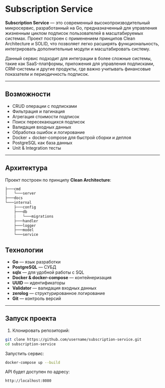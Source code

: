 # Subscription Service

**Subscription Service** — это современный высокопроизводительный микросервис, разработанный на Go, предназначенный для управления жизненным циклом подписок пользователей в масштабируемых системах.
Проект построен с применением принципов Clean Architecture и SOLID, что позволяет легко расширять функциональность, интегрировать дополнительные модули и масштабировать систему.

Данный сервис подходит для интеграции в более сложные системы, такие как SaaS-платформы, приложения для управления подписками, CRM-системы и другие продукты, где важно учитывать финансовые показатели и периодичность подписок.

---

##  Возможности

- CRUD операции с подписками  
- Фильтрация и пагинация  
- Агрегация стоимости подписок  
- Поиск пересекающихся подписок  
- Валидация входных данных  
- Обработка ошибок и логирование  
- Docker + docker-compose для быстрой сборки и деплоя  
- PostgreSQL как база данных  
- Unit & Integration тесты  

---

##  Архитектура

Проект построен по принципу **Clean Architecture**:
```bash
├───cmd
│   └───server
├───docs
└───internal
    ├───config
    ├───db
    │   └───migrations
    ├───handler
    ├───logger
    ├───model
    └───service
```

##  Технологии

- **Go** — язык разработки  
- **PostgreSQL** — СУБД  
- **sqlx** — для удобной работы с SQL  
- **Docker & docker-compose** — контейнеризация  
- **UUID** — идентификаторы  
- **Validator** — валидация входных данных  
- **zerolog** — структурированное логирование  
- **Git** — контроль версий  

---

##  Запуск проекта

1. Клонировать репозиторий:
```bash
git clone https://github.com/username/subscription-service.git
cd subscription-service
```

Запустить сервис:
```bash
docker-compose up --build
```

API будет доступен по адресу:
```bash
http://localhost:8080
```

